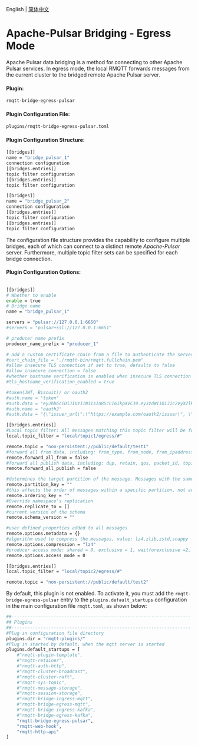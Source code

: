 English | [简体中文](../zh_CN/bridge-egress-pulsar.md)


# Apache-Pulsar Bridging - Egress Mode

Apache Pulsar data bridging is a method for connecting to other Apache Pulsar services. In egress mode, the 
local RMQTT forwards messages from the current cluster to the bridged remote Apache Pulsar server.


#### Plugin:

```bash
rmqtt-bridge-egress-pulsar
```

#### Plugin Configuration File:

```bash
plugins/rmqtt-bridge-egress-pulsar.toml
```

#### Plugin Configuration Structure:
```bash
[[bridges]]
name = "bridge_pulsar_1"
connection configuration
[[bridges.entries]]
topic filter configuration
[[bridges.entries]]
topic filter configuration

[[bridges]]
name = "bridge_pulsar_2"
connection configuration
[[bridges.entries]]
topic filter configuration
[[bridges.entries]]
topic filter configuration
```

The configuration file structure provides the capability to configure multiple bridges, each of which can connect
to a distinct remote *Apache-Pulsar* server. Furthermore, multiple topic filter sets can be specified for each bridge 
connection.

#### Plugin Configuration Options:
```bash

[[bridges]]
# Whether to enable
enable = true
# Bridge name
name = "bridge_pulsar_1"

servers = "pulsar://127.0.0.1:6650"
#servers = "pulsar+ssl://127.0.0.1:6651"

# producer name prefix
producer_name_prefix = "producer_1"

# add a custom certificate chain from a file to authenticate the server in TLS connections
#cert_chain_file = "./rmqtt-bin/rmqtt.fullchain.pem"
#allow insecure TLS connection if set to true, defaults to false
#allow_insecure_connection = false
#whether hostname verification is enabled when insecure TLS connection is allowed, defaults to true
#tls_hostname_verification_enabled = true

#token(JWT, Biscuit)/ or oauth2
#auth.name = "token"
#auth.data = "eyJhbGciOiJIUzI1NiIsInR5cCI6IkpXVCJ9.eyJzdWIiOiJ1c2VyX2lkIiwiZXhwIjoxNjI2NzY5MjAwLCJpYXQiOjE2MjY3NjU2MDB9.SflKxwRJSMeKKF2QT4fwpMeJf36POk6yJV_adQssw5c"
#auth.name = "oauth2"
#auth.data = "{\"issuer_url\":\"https://example.com/oauth2/issuer\", \"credentials_url\":\"file:///path/to/credentials/file.json\"}"

[[bridges.entries]]
#Local topic filter: All messages matching this topic filter will be forwarded.
local.topic_filter = "local/topic1/egress/#"

remote.topic = "non-persistent://public/default/test1"
#forward all from data, including: from_type, from_node, from_ipaddress, from_clientid, from_username
remote.forward_all_from = false
#forward all publish data, including: dup, retain, qos, packet_id, topic (required to forward), payload (required to forward)
remote.forward_all_publish = false

#determines the target partition of the message. Messages with the same partition_key will be sent to the same partition.
remote.partition_key = ""
#this affects the order of messages within a specific partition, not across partitions. If messages have the same ordering_key, they will be consumed in the order they were sent.
remote.ordering_key = ""
#Override namespace's replication
remote.replicate_to = []
#current version of the schema
remote.schema_version = ""

#user defined properties added to all messages
remote.options.metadata = {}
#algorithm used to compress the messages, value: lz4,zlib,zstd,snappy
remote.options.compression = "lz4"
#producer access mode: shared = 0, exclusive = 1, waitforexclusive =2, exclusivewithoutfencing =3
remote.options.access_mode = 0

[[bridges.entries]]
local.topic_filter = "local/topic2/egress/#"

remote.topic = "non-persistent://public/default/test2"

```

By default, this plugin is not enabled. To activate it, you must add the `rmqtt-bridge-egress-pulsar` entry to the 
`plugins.default_startups` configuration in the main configuration file `rmqtt.toml`, as shown below:
```bash
##--------------------------------------------------------------------
## Plugins
##--------------------------------------------------------------------
#Plug in configuration file directory
plugins.dir = "rmqtt-plugins/"
#Plug in started by default, when the mqtt server is started
plugins.default_startups = [
    #"rmqtt-plugin-template",
    #"rmqtt-retainer",
    #"rmqtt-auth-http",
    #"rmqtt-cluster-broadcast",
    #"rmqtt-cluster-raft",
    #"rmqtt-sys-topic",
    #"rmqtt-message-storage",
    #"rmqtt-session-storage",
    #"rmqtt-bridge-ingress-mqtt",
    #"rmqtt-bridge-egress-mqtt",
    #"rmqtt-bridge-ingress-kafka",
    #"rmqtt-bridge-egress-kafka",
    "rmqtt-bridge-egress-pulsar",
    "rmqtt-web-hook",
    "rmqtt-http-api"
]
```


